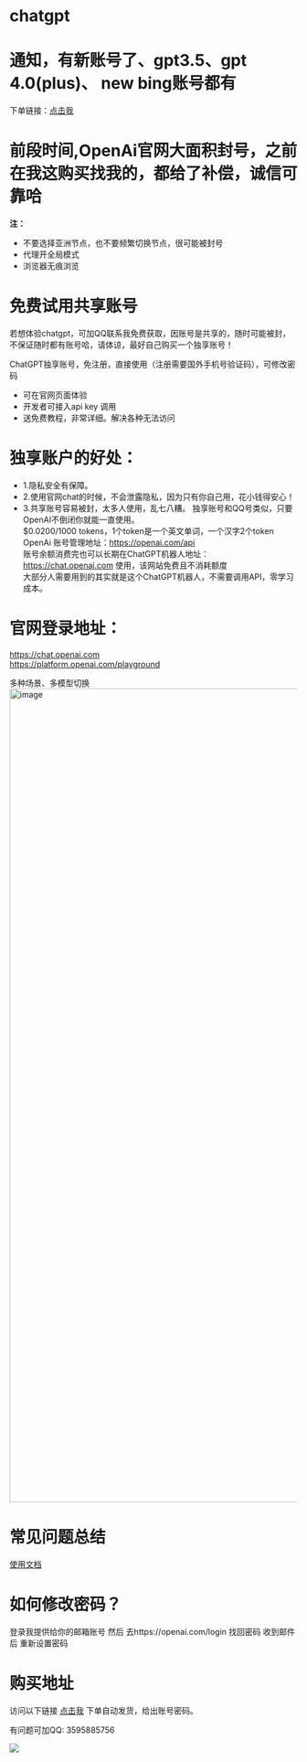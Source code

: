 # chatgpt
# 通知，有新账号了、gpt3.5、gpt 4.0(plus)、 new bing账号都有


下单链接：[点击我](https://gpt.vip.coding3min.com)

# 前段时间,OpenAi官网大面积封号，之前在我这购买找我的，都给了补偿，诚信可靠哈
**注：** 
 - 不要选择亚洲节点，也不要频繁切换节点，很可能被封号
 - 代理开全局模式
 - 浏览器无痕浏览

# 免费试用共享账号
若想体验chatgpt，可加QQ联系我免费获取，因账号是共享的，随时可能被封，不保证随时都有账号哈，请体谅，最好自己购买一个独享账号！


ChatGPT独享账号，免注册，直接使用（注册需要国外手机号验证码），可修改密码 
- 可在官网页面体验
- 开发者可接入api key 调用
- 送免费教程，非常详细。解决各种无法访问
# 独享账户的好处：
- 1.隐私安全有保障。
- 2.使用官网chat的时候，不会泄露隐私，因为只有你自己用，花小钱得安心！
- 3.共享账号容易被封，太多人使用，乱七八糟。
独享账号和QQ号类似，只要OpenAI不倒闭你就能一直使用。      
$0.0200/1000 tokens，1个token是一个英文单词，一个汉字2个token    
OpenAi 账号管理地址：https://openai.com/api    
账号余额消费完也可以长期在ChatGPT机器人地址：https://chat.openai.com 使用，该网站免费且不消耗额度     
大部分人需要用到的其实就是这个ChatGPT机器人，不需要调用API，零学习成本。

# 官网登录地址：
https://chat.openai.com   
https://platform.openai.com/playground    

多种场景、多模型切换   
<img width="1424" alt="image" src="https://user-images.githubusercontent.com/37654647/223651668-98b916ef-d2b0-4ded-962d-7dbb3a69aae4.png">   

# 常见问题总结

[使用文档](https://www-jiker-com.feishu.cn/docx/D1pzd26RloK7imxbFt5chRd6nsz)

# 如何修改密码？
登录我提供给你的邮箱账号
然后 去https://openai.com/login 找回密码
收到邮件后 重新设置密码

# 购买地址
访问以下链接 [点击我](https://gpt.vip.coding3min.com) 下单自动发货，给出账号密码。

有问题可加QQ: 3595885756


![](https://user-images.githubusercontent.com/37654647/223638487-b4e7b3a3-b519-4f48-ac93-4d11fb027bfc.png)




